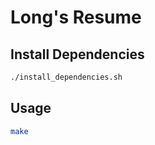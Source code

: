 # Long's Resume


## Install Dependencies

```bash
./install_dependencies.sh
```


## Usage

```bash
make 
```



